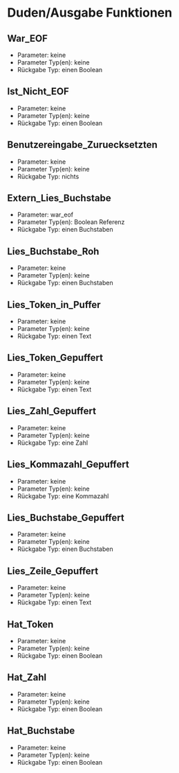 # Duden/Ausgabe Funktionen
## War_EOF
* Parameter: keine
* Parameter Typ(en): keine
* Rückgabe Typ: einen Boolean

## Ist_Nicht_EOF
* Parameter: keine
* Parameter Typ(en): keine
* Rückgabe Typ: einen Boolean

## Benutzereingabe_Zuruecksetzten
* Parameter: keine
* Parameter Typ(en): keine
* Rückgabe Typ: nichts

## Extern_Lies_Buchstabe
* Parameter: war_eof
* Parameter Typ(en): Boolean Referenz
* Rückgabe Typ: einen Buchstaben

## Lies_Buchstabe_Roh
* Parameter: keine
* Parameter Typ(en): keine
* Rückgabe Typ: einen Buchstaben

## Lies_Token_in_Puffer
* Parameter: keine
* Parameter Typ(en): keine
* Rückgabe Typ: einen Text

## Lies_Token_Gepuffert
* Parameter: keine
* Parameter Typ(en): keine
* Rückgabe Typ: einen Text

## Lies_Zahl_Gepuffert
* Parameter: keine
* Parameter Typ(en): keine
* Rückgabe Typ: eine Zahl

## Lies_Kommazahl_Gepuffert
* Parameter: keine
* Parameter Typ(en): keine
* Rückgabe Typ: eine Kommazahl

## Lies_Buchstabe_Gepuffert
* Parameter: keine
* Parameter Typ(en): keine
* Rückgabe Typ: einen Buchstaben

## Lies_Zeile_Gepuffert
* Parameter: keine
* Parameter Typ(en): keine
* Rückgabe Typ: einen Text

## Hat_Token
* Parameter: keine
* Parameter Typ(en): keine
* Rückgabe Typ: einen Boolean

## Hat_Zahl
* Parameter: keine
* Parameter Typ(en): keine
* Rückgabe Typ: einen Boolean

## Hat_Buchstabe
* Parameter: keine
* Parameter Typ(en): keine
* Rückgabe Typ: einen Boolean

